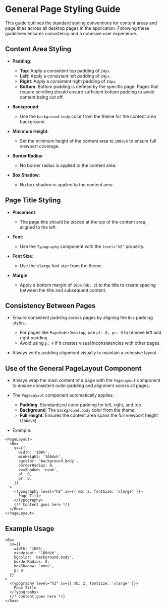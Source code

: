 # General Page Styling Guide

This guide outlines the standard styling conventions for content areas and page titles across all desktop pages in the application. Following these guidelines ensures consistency and a cohesive user experience.

## Content Area Styling

- **Padding**:
  - **Top**: Apply a consistent top padding of `24px`.
  - **Left**: Apply a consistent left padding of `24px`.
  - **Right**: Apply a consistent right padding of `24px`.
  - **Bottom**: Bottom padding is defined by the specific page. Pages that require scrolling should ensure sufficient bottom padding to avoid content being cut off.

- **Background**:
  - Use the `background.body` color from the theme for the content area background.

- **Minimum Height**:
  - Set the minimum height of the content area to `100dvh` to ensure full viewport coverage.

- **Border Radius**:
  - No border radius is applied to the content area.

- **Box Shadow**:
  - No box shadow is applied to the content area.

## Page Title Styling

- **Placement**:
  - The page title should be placed at the top of the content area, aligned to the left.

- **Font**:
  - Use the `Typography` component with the `level="h2"` property.

- **Font Size**:
  - Use the `xlarge` font size from the theme.

- **Margin**:
  - Apply a bottom margin of `16px` (`mb: 2`) to the title to create spacing between the title and subsequent content.

## Consistency Between Pages

- Ensure consistent padding across pages by aligning the `Box` padding styles.
  - For pages like `PageOrderDesktop`, use `pl: 0, pr: 0` to remove left and right padding.
  - Avoid using `p: 4` if it creates visual inconsistencies with other pages.

- Always verify padding alignment visually to maintain a cohesive layout.

## Use of the General PageLayout Component

- Always wrap the main content of a page with the `PageLayout` component to ensure consistent outer padding and alignment across all pages.
- The `PageLayout` component automatically applies:
  - **Padding**: Standardized outer padding for left, right, and top.
  - **Background**: The `background.body` color from the theme.
  - **Full Height**: Ensures the content area spans the full viewport height (`100dvh`).

- Example:

```tsx
<PageLayout>
  <Box
    sx={{
      width: '100%',
      minHeight: '100dvh',
      bgcolor: 'background.body',
      borderRadius: 0,
      boxShadow: 'none',
      pl: 0,
      pr: 0,
    }}
  >
    <Typography level="h2" sx={{ mb: 2, fontSize: 'xlarge' }}>
      Page Title
    </Typography>
    {/* Content goes here */}
  </Box>
</PageLayout>
```

## Example Usage

```tsx
<Box
  sx={{
    width: '100%',
    minHeight: '100dvh',
    bgcolor: 'background.body',
    borderRadius: 0,
    boxShadow: 'none',
    p: 0,
  }}
>
  <Typography level="h2" sx={{ mb: 2, fontSize: 'xlarge' }}>
    Page Title
  </Typography>
  {/* Content goes here */}
</Box>
```
